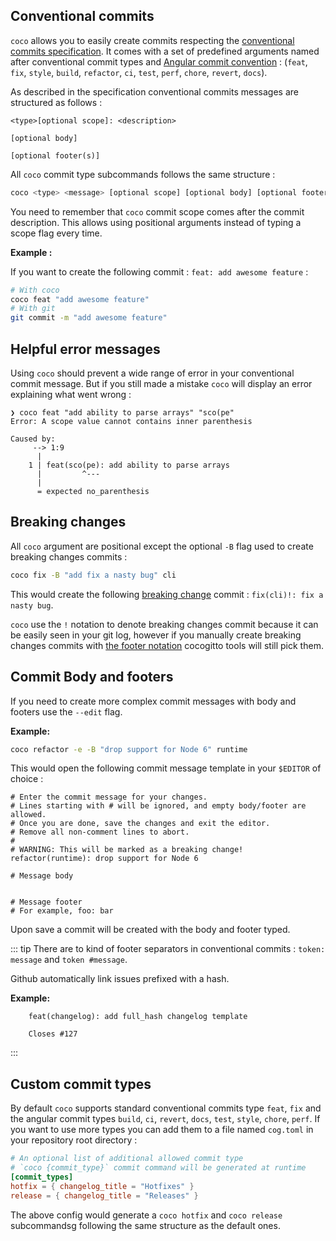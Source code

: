 ## Conventional commits

`coco` allows you to easily create commits respecting the
[conventional commits specification](https://www.conventionalcommits.org/en/v1.0.0/). It comes with a set of predefined
arguments named after conventional commit types and
[Angular commit convention](https://github.com/angular/angular/blob/22b96b9/CONTRIBUTING.md#-commit-message-guidelines)
: (`feat`, `fix`, `style`, `build`, `refactor`, `ci`, `test`, `perf`, `chore`, `revert`, `docs`).

As described in the specification conventional commits messages are structured as follows :

```conventional_commit
<type>[optional scope]: <description>

[optional body]

[optional footer(s)]
```

All `coco` commit type subcommands follows the same structure :

```sh
coco <type> <message> [optional scope] [optional body] [optional footer]
```
You need to remember that `coco` commit scope comes after the commit description.
This allows using positional arguments instead of typing a scope flag every time.

**Example :**

If you want to create the following commit : `feat: add awesome feature` :

```sh
# With coco
coco feat "add awesome feature"
# With git
git commit -m "add awesome feature"
```

## Helpful error messages

Using `coco` should prevent a wide range of error in your conventional commit message. But if you still made a mistake
`coco` will display an error explaining what went wrong :

```
❯ coco feat "add ability to parse arrays" "sco(pe"
Error: A scope value cannot contains inner parenthesis

Caused by:
     --> 1:9
      |
    1 | feat(sco(pe): add ability to parse arrays
      |         ^---
      |
      = expected no_parenthesis
```

## Breaking changes

All `coco` argument are positional except the optional `-B` flag used to create breaking changes commits :

```bash
coco fix -B "add fix a nasty bug" cli
```

This would create the following [breaking change](https://www.conventionalcommits.org/en/v1.0.0/#commit-message-with--to-draw-attention-to-breaking-change)
commit : `fix(cli)!: fix a nasty bug`.

`coco` use the `!` notation to denote breaking changes commit because it can be easily seen in your git log, however if
you manually create breaking changes commits with [the footer notation](https://www.conventionalcommits.org/en/v1.0.0/#commit-message-with-description-and-breaking-change-footer)
cocogitto tools will still pick them.


## Commit Body and footers

If you need to create more complex commit messages with body and footers use the `--edit` flag.

**Example:** 

```bash
coco refactor -e -B "drop support for Node 6" runtime 
```

This would open the following commit message template in your `$EDITOR` of choice : 

```text:line-numbers
# Enter the commit message for your changes.
# Lines starting with # will be ignored, and empty body/footer are allowed.
# Once you are done, save the changes and exit the editor.
# Remove all non-comment lines to abort.
#
# WARNING: This will be marked as a breaking change!
refactor(runtime): drop support for Node 6

# Message body


# Message footer
# For example, foo: bar
```

Upon save a commit will be created with the body and footer typed. 

::: tip
There are to kind of footer separators in conventional commits : `token: message` and `token #message`.

Github automatically link issues prefixed with a hash. 

**Example:** 
```
    feat(changelog): add full_hash changelog template

    Closes #127
```
:::


## Custom commit types

By default `coco` supports standard conventional commits type `feat`, `fix` and the angular commit types `build`, `ci`, 
`revert`, `docs`, `test`, `style`, `chore`, `perf`. If you want to use more types you can add them to a file named 
`cog.toml` in your repository root directory : 

```toml
# An optional list of additional allowed commit type
# `coco {commit_type}` commit command will be generated at runtime
[commit_types]
hotfix = { changelog_title = "Hotfixes" }
release = { changelog_title = "Releases" }
```

The above config would generate a `coco hotfix` and `coco release` subcommandsg following the same structure as the default ones. 

